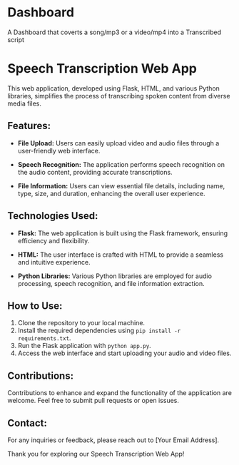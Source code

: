# Dashboard
A Dashboard that coverts a song/mp3 or a video/mp4 into a Transcribed script
# Speech Transcription Web App

This web application, developed using Flask, HTML, and various Python libraries, simplifies the process of transcribing spoken content from diverse media files.

## Features:

- **File Upload:** Users can easily upload video and audio files through a user-friendly web interface.

- **Speech Recognition:** The application performs speech recognition on the audio content, providing accurate transcriptions.

- **File Information:** Users can view essential file details, including name, type, size, and duration, enhancing the overall user experience.

## Technologies Used:

- **Flask:** The web application is built using the Flask framework, ensuring efficiency and flexibility.

- **HTML:** The user interface is crafted with HTML to provide a seamless and intuitive experience.

- **Python Libraries:** Various Python libraries are employed for audio processing, speech recognition, and file information extraction.

## How to Use:

1. Clone the repository to your local machine.
2. Install the required dependencies using `pip install -r requirements.txt`.
3. Run the Flask application with `python app.py`.
4. Access the web interface and start uploading your audio and video files.

## Contributions:

Contributions to enhance and expand the functionality of the application are welcome. Feel free to submit pull requests or open issues.

## Contact:

For any inquiries or feedback, please reach out to [Your Email Address].

Thank you for exploring our Speech Transcription Web App!
